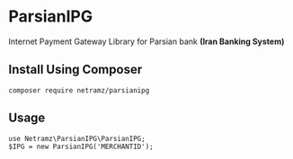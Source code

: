# ParsianIPG
Internet Payment Gateway Library for Parsian bank **(Iran Banking System)**

Install Using Composer
------------

    composer require netramz/parsianipg
    
Usage
-----

    use Netramz\ParsianIPG\ParsianIPG;
    $IPG = new ParsianIPG('MERCHANTID');

